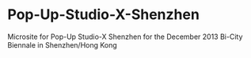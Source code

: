 Pop-Up-Studio-X-Shenzhen
========================

Microsite for Pop-Up Studio-X Shenzhen for the December 2013 Bi-City Biennale in Shenzhen/Hong Kong
